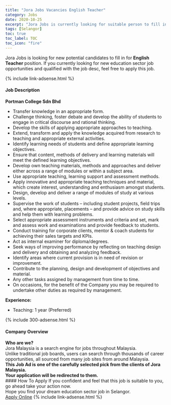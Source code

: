 ```yaml
---
title: "Jora Jobs Vacancies English Teacher" 
category: Jobs 
date: 2020-10-25 
excerpt: "Jora Jobs is currently looking for suitable person to fill in the English Teacher which positioned at Selangor" 
tags: [Selangor] 
toc: true 
toc_label: TOC 
toc_icon: "fire" 
--- 
```


<p>Jora Jobs is looking for new potential candidates to fill in for <b>English Teacher</b> position. If you currently looking for new education sector job opportunities and qualified with the job desc, feel free to apply this job.
</p>{% include link-adsense.html %} 
<div><div><h4>Job Description</h4></div><div><div><span><div><div><strong>Portman College Sdn Bhd</strong></div><ul><li>Transfer knowledge in an appropriate form.</li><li>Challenge thinking, foster debate and develop the ability of students to engage in critical discourse and rational thinking.</li><li>Develop the skills of applying appropriate approaches to teaching.</li><li>Extend, transform and apply the knowledge acquired from research to teaching and appropriate external activities.</li><li>Identify learning needs of students and define appropriate learning objectives.</li><li>Ensure that content, methods of delivery and learning materials will meet the defined learning objectives.</li><li>Develop own teaching materials, methods and approaches and deliver either across a range of modules or within a subject area.</li><li>Use appropriate teaching, learning support and assessment methods.</li><li>Apply innovative and appropriate teaching techniques and material, which create interest, understanding and enthusiasm amongst students.</li><li>Design, develop and deliver a range of modules of study at various levels.</li><li>Supervise the work of students &#8211; including student projects, field trips and, where appropriate, placements &#8211; and provide advice on study skills and help them with learning problems.</li><li>Select appropriate assessment instruments and criteria and set, mark and assess work and examinations and provide feedback to students.</li><li>Conduct training for corporate clients, mentor &amp; coach students for achieving their sales targets and KPIs.</li><li>Act as internal examiner for diploma/degrees.</li><li>Seek ways of improving performance by reflecting on teaching design and delivery and obtaining and analyzing feedback.</li><li>Identify areas where current provision is in need of revision or improvement.</li><li>Contribute to the planning, design and development of objectives and material.</li><li>Any other tasks assigned by management from time to time.</li><li>On occasions, for the benefit of the Company you may be required to undertake other duties as required by management.</li></ul><div><strong>Experience:</strong></div><ul><li>Teaching: 1 year (Preferred)</li></ul></div></span></div></div></div> 
{% include 300-adsense.html %} 
<div><div><h4>Company Overview</h4></div><div><div><span><div><div>
<strong>Who are we?</strong></div>
<div>
	Jora Malaysia is a search engine for jobs throughout Malaysia.<br>
	Unlike traditional job boards, users can search through thousands of career opportunities, all sourced from many job sites from around Malaysia.&#160;</div>
<div>
<div>
<strong>This Job Ad is one of the carefully selected pick from the clients of Jora Malaysia.</strong></div>
<div>
<strong>Your application will be redirected to them.</strong></div>
</div></div></span></div></div></div> 
#### How To Apply 
If you confident and feel that this job is suitable to you, go ahead take your action now. <br/> 
Hope you find your dream education sector job in Selangor. <br/> 
<a href="https://www.jobstreet.com.my/en/job/english-teacher-4411382?jobId=jobstreet-my-job-4411382" class="btn btn--info" target="_blank" rel="nofollow noopenner">Apply Online</a> 
{% include link-adsense.html %} 
